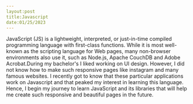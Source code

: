 ```yaml
---
layout:post
title:Javascript
date:01/25/2023
---
```

JavaScript (JS) is a lightweight, interpreted, or just-in-time compiled programming language with first-class functions. While it is most well-known as the scripting 
language for Web pages, many non-browser environments also use it, such as Node.js, Apache CouchDB and Adobe Acrobat.During my bachelor's I liked working on UI design.
However, I did not know how to make such responsive pages like instagram and many famous websites. I recently got to know that these particular applications work on 
Javascript and that peaked my interest in learning this language. Hence, I begin my journey to learn JavaScript and its libraries that will help me create 
such responsive and beautiful pages in the future.
